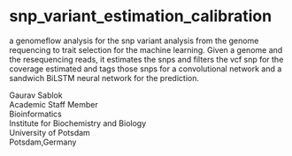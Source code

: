 # snp_variant_estimation_calibration
a genomeflow analysis for the snp variant analysis from the genome requencing to trait selection for the machine learning. Given a genome and the resequencing reads, it estimates the snps and filters the vcf snp for the coverage estimated and tags those snps for a convolutional network and a sandwich BiLSTM neural network for the prediction.

Gaurav Sablok \
Academic Staff Member \
Bioinformatics \
Institute for Biochemistry and Biology \
University of Potsdam \
Potsdam,Germany 
